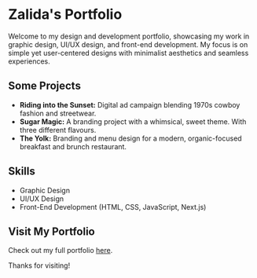 # Zalida's Portfolio

Welcome to my design and development portfolio, showcasing my work in graphic design, UI/UX design, and front-end development. My focus is on simple yet user-centered designs with minimalist aesthetics and seamless experiences.

## Some Projects
- **Riding into the Sunset:** Digital ad campaign blending 1970s cowboy fashion and streetwear.
- **Sugar Magic:** A branding project with a whimsical, sweet theme. With three different flavours. 
- **The Yolk:** Branding and menu design for a modern, organic-focused breakfast and brunch restaurant.

## Skills
- Graphic Design
- UI/UX Design
- Front-End Development (HTML, CSS, JavaScript, Next.js)

## Visit My Portfolio
Check out my full portfolio [here](https://zalidakhan.vercel.app).

Thanks for visiting!